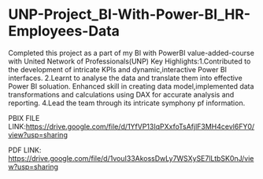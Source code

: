 # UNP-Project_BI-With-Power-BI_HR-Employees-Data

Completed this project as a part of my BI with PowerBI value-added-course with United Network of Professionals(UNP) 
Key Highlights:1.Contributed to the development of intricate KPIs and dynamic,interactive Power BI interfaces.
2.Learnt to analyse the data and translate them into effective Power BI soluation.
Enhanced skill in creating data model,implemented data transformations and calculations using DAX for accurate analysis and reporting.
4.Lead the team through its intricate symphony pf information.


PBIX FILE LINK:https://drive.google.com/file/d/1YfVP13IqPXxfoTsAfjlF3MH4cevl6FY0/view?usp=sharing

PDF LINK: https://drive.google.com/file/d/1vouI33AkossDwLy7WSXySE7lLtbSK0nJ/view?usp=sharing

